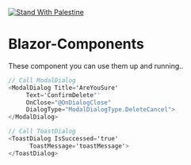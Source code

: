 [![Stand With Palestine](https://raw.githubusercontent.com/TheBSD/StandWithPalestine/main/banner-no-action.svg)](https://TheBSD.github.io/StandWithPalestine/)

# Blazor-Components

These component you can use them up and running..



```cs
// Call ModalDialog 
<ModalDialog Title='AreYouSure'
     Text='ConfirmDelete"'
     OnClose="@OnDialogClose"
     DialogType="ModalDialogType.DeleteCancel">
</ModalDialog>
```
        

```cs
// Call ToastDialog 
<ToastDialog IsSuccessed='true'
      ToastMessage='toastMessage'>
</ToastDialog>
```
